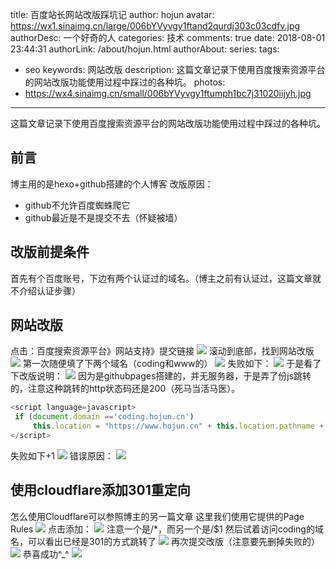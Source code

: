 title: 百度站长网站改版踩坑记
author: hojun
avatar: https://wx1.sinaimg.cn/large/006bYVyvgy1ftand2qurdj303c03cdfv.jpg
authorDesc: 一个好奇的人
categories: 技术
comments: true
date: 2018-08-01 23:44:31
authorLink: /about/hojun.html
authorAbout:
series:
tags:
 - seo
keywords: 网站改版
description: 这篇文章记录下使用百度搜索资源平台的网站改版功能使用过程中踩过的各种坑。
photos:
 - https://wx4.sinaimg.cn/small/006bYVyvgy1ftumph1bc7j31020iijyh.jpg
---
这篇文章记录下使用百度搜索资源平台的网站改版功能使用过程中踩过的各种坑。
## 前言
博主用的是hexo+github搭建的个人博客
改版原因：

 - github不允许百度蜘蛛爬它
 - github最近是不是提交不去（怀疑被墙）

## 改版前提条件
首先有个百度账号，下边有两个认证过的域名。（博主之前有认证过，这篇文章就不介绍认证步骤）
## 网站改版
点击：百度搜索资源平台》网站支持》提交链接
![](https://wx4.sinaimg.cn/large/006bYVyvgy1ftumph1bc7j31020iijyh.jpg)
滚动到底部，找到网站改版
![](https://wx1.sinaimg.cn/large/006bYVyvgy1ftumphjw5bj30yj0hv0tj.jpg)
第一次随便填了下两个域名（coding和www的）
![](https://wx2.sinaimg.cn/large/006bYVyvgy1ftumpfopumj30te087glq.jpg)
失败如下：
![](https://wx1.sinaimg.cn/large/006bYVyvgy1ftumpew351j30r607lq30.jpg)
于是看了下改版说明：
![](https://wx4.sinaimg.cn/large/006bYVyvgy1ftumpfclipj30uj063mxp.jpg)
因为是githubpages搭建的，并无服务器，于是弄了份js跳转的，注意这种跳转的http状态码还是200（死马当活马医）。
```js
<script language=javascript> 
 if (document.domain =='coding.hojun.cn')  
     this.location = "https://www.hojun.cn" + this.location.pathname + this.location.search; 
</script>
```
失败如下+1
![](https://wx1.sinaimg.cn/large/006bYVyvgy1ftumpew351j30r607lq30.jpg)
错误原因：
![](https://wx2.sinaimg.cn/large/006bYVyvgy1ftumpegpv7j30ml0idaba.jpg)

## 使用cloudflare添加301重定向
怎么使用Cloudflare可以参照博主的另一篇文章[]()
这里我们使用它提供的Page Rules
![](https://wx4.sinaimg.cn/large/006bYVyvgy1ftumpi1sfgj30vs0g8wfm.jpg)
点击添加：
![](https://wx4.sinaimg.cn/large/006bYVyvgy1ftumpig9idj30mj0ekaas.jpg)
注意一个是/*，而另一个是/$1
然后试着访问coding的域名，可以看出已经是301的方式跳转了
![](https://wx3.sinaimg.cn/large/006bYVyvgy1ftumpistmsj30il08h0tu.jpg)
再次提交改版（注意要先删掉失败的）
![](https://wx2.sinaimg.cn/large/006bYVyvgy1ftumpfopumj30te087glq.jpg)
恭喜成功^_^
![](https://wx1.sinaimg.cn/large/006bYVyvgy1ftumpj67kjj30rt05lmx6.jpg)